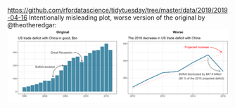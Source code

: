 https://github.com/rfordatascience/tidytuesday/tree/master/data/2019/2019-04-16
Intentionally misleading plot, worse version of the original by @theotheredgar:
![](worse.png)
